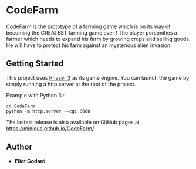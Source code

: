 # CodeFarm

CodeFarm is the prototype of a farming game which is on its way of becoming the GREATEST farming game ever !
The player personifies a farmer which needs to expand his farm by growing crops and selling goods. He will have to protect his farm against an mysterious alien invasion.

## Getting Started

This project uses [Phaser 3](https://phaser.io/phaser3) as its game engine. You can launch the game by simply running a http server at the root of the project.

Example with Python 3 :
```
cd CodeFarm
python -m http.server --cgi 8000
```

The lastest release is also available on GitHub pages at https://minious.github.io/CodeFarm/

## Author

* **Eliot Godard**
